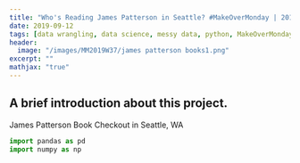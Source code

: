 ```yaml
---
title: "Who's Reading James Patterson in Seattle? #MakeOverMonday | 2019 Week 37"
date: 2019-09-12
tags: [data wrangling, data science, messy data, python, MakeOverMonday]
header:
  image: "/images/MM2019W37/james patterson books1.png"
excerpt: ""
mathjax: "true"
---
```



## A brief introduction about this project.
James Patterson Book Checkout in Seattle, WA


```python
import pandas as pd
import numpy as np
```
